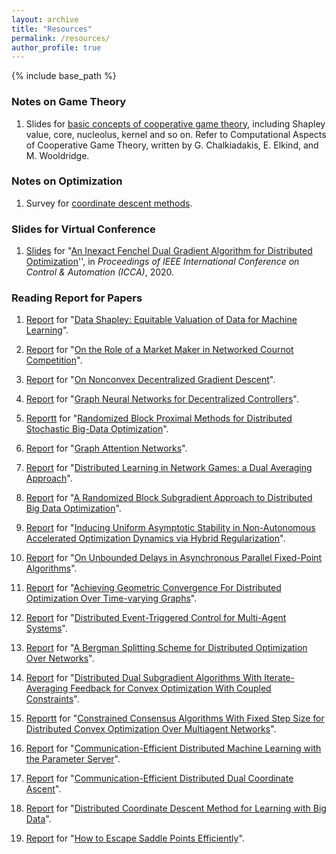 ```yaml
---
layout: archive
title: "Resources"
permalink: /resources/
author_profile: true
---
```

{% include base_path %}

### Notes on Game Theory

1. Slides for [basic concepts of cooperative game theory](https:///iriswanghe.github.io/images/resources/Basic_Concepts.pdf), including Shapley value, core, nucleolus, kernel and so on. Refer to Computational Aspects of Cooperative Game Theory, written by G. Chalkiadakis, E. Elkind, and M. Wooldridge.

### Notes on Optimization

1. Survey for [coordinate descent methods](https:///iriswanghe.github.io/images/resources/CD_survey.pdf).

### Slides  for Virtual Conference

1. [Slides](https:///iriswanghe.github.io/images/resources/ICCA.pdf) for "[An Inexact Fenchel Dual Gradient Algorithm for Distributed Optimization](https://ieeexplore.ieee.org/abstract/document/9264365)'',  in *Proceedings of IEEE International Conference on Control & Automation (ICCA)*, 2020. 

### Reading Report for Papers

1. [Report](https:///iriswanghe.github.io/images/paper_reading/202106.pdf) for "[Data Shapley: Equitable Valuation of Data for Machine Learning](https://arxiv.org/abs/1904.02868)".

2. [Report](https:///iriswanghe.github.io/images/paper_reading/202105.pdf) for "[On the Role of a Market Maker in Networked Cournot Competition](https://ieeexplore.ieee.org/document/7040088/)".

3. [Report](https:///iriswanghe.github.io/images/paper_reading/202104.pdf) for "[On Nonconvex Decentralized Gradient Descent](https://arxiv.org/abs/1608.05766)".

4. [Report](https:///iriswanghe.github.io/images/paper_reading/202103.pdf) for "[Graph Neural Networks for Decentralized Controllers](https://arxiv.org/abs/2003.10280)".

5. [Reportt](https:///iriswanghe.github.io/images/paper_reading/202101.pdf) for "[Randomized Block Proximal Methods for Distributed Stochastic Big-Data Optimization](https://ieeexplore.ieee.org/document/9209158?denied=)".

6. [Report](https:///iriswanghe.github.io/images/paper_reading/202012.pdf) for "[Graph Attention Networks](https://arxiv.org/abs/1710.10903)".

7. [Report](https:///iriswanghe.github.io/images/paper_reading/202011.pdf) for "[Distributed Learning in Network Games: a Dual Averaging Approach](https://ieeexplore.ieee.org/abstract/document/9030002)".

8. [Report](https:///iriswanghe.github.io/images/paper_reading/202010.pdf) for "[A Randomized Block Subgradient Approach to Distributed Big Data Optimization](https://ieeexplore.ieee.org/abstract/document/9030156)".

9. [Report](https:///iriswanghe.github.io/images/paper_reading/202009.pdf) for "[Inducing Uniform Asymptotic Stability in Non-Autonomous Accelerated Optimization Dynamics via Hybrid Regularization](https://arxiv.org/abs/1905.12110)".

10. [Report](https:///iriswanghe.github.io/images/paper_reading/202008.pdf) for "[On Unbounded Delays in Asynchronous Parallel Fixed-Point Algorithms](https://arxiv.org/abs/1609.04746)".

11. [Report](https:///iriswanghe.github.io/images/paper_reading/202007.pdf) for "[Achieving Geometric Convergence For Distributed Optimization Over Time-varying Graphs](https://arxiv.org/abs/1607.03218)".

12. [Report](https:///iriswanghe.github.io/images/paper_reading/202004.pdf) for "[Distributed Event-Triggered Control for Multi-Agent Systems](https://ieeexplore.ieee.org/document/6068223?denied=)".

13. [Report](https:///iriswanghe.github.io/images/paper_reading/202003.pdf) for "[A Bergman Splitting Scheme for Distributed Optimization Over Networks](https://ieeexplore.ieee.org/abstract/document/8289427)".

14. [Report](https:///iriswanghe.github.io/images/paper_reading/202002.pdf) for "[Distributed Dual Subgradient Algorithms With Iterate-Averaging Feedback for Convex Optimization With Coupled Constraints](https://ieeexplore.ieee.org/document/8830450)".

15. [Reportt](https:///iriswanghe.github.io/images/paper_reading/202001.pdf) for "[Constrained Consensus Algorithms With Fixed Step Size for Distributed Convex Optimization Over Multiagent Networks](https://ieeexplore.ieee.org/document/7875430)".

16. [Report](https:///iriswanghe.github.io/images/paper_reading/201910.pdf) for "[Communication-Efficient Distributed Machine Learning with the Parameter Server](https://www.cs.cmu.edu/~muli/file/parameter_server_nips14.pdf)".

17. [Report](https:///iriswanghe.github.io/images/paper_reading/201909.pdf) for "[Communication-Efficient Distributed Dual Coordinate Ascent](https://arxiv.org/abs/1409.1458)".

18. [Report](https:///iriswanghe.github.io/images/paper_reading/201908.pdf) for "[Distributed Coordinate Descent Method for Learning with Big Data](https://arxiv.org/abs/1310.2059)".

19. [Report](https:///iriswanghe.github.io/images/paper_reading/201906.pdf) for "[How to Escape Saddle Points Efficiently](https://arxiv.org/abs/1703.00887)".

    

